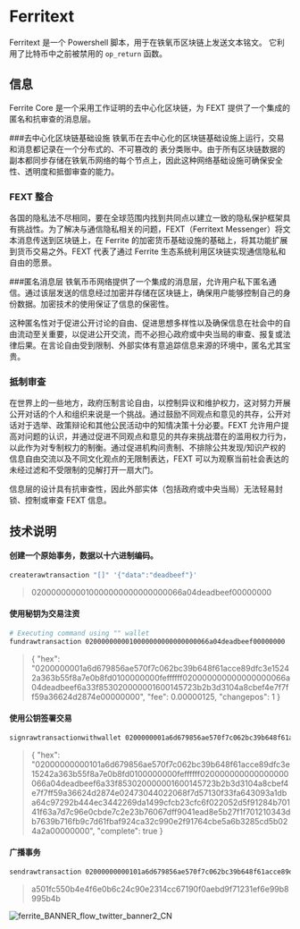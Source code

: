 # Ferritext
Ferritext 是一个 Powershell 脚本，用于在铁氧币区块链上发送文本铭文。 
它利用了比特币中之前被禁用的 `op_return` 函数。 

## 信息
Ferrite Core 是一个采用工作证明的去中心化区块链，为 FEXT 提供了一个集成的匿名和抗审查的消息层。

###去中心化区块链基础设施
铁氧币在去中心化的区块链基础设施上运行，交易和消息都记录在一个分布式的、不可篡改的
表分类账中。由于所有区块链数据的副本都同步存储在铁氧币网络的每个节点上，因此这种网络基础设施可确保安全性、透明度和抵御审查的能力。

### FEXT 整合
各国的隐私法不尽相同，要在全球范围内找到共同点以建立一致的隐私保护框架具有挑战性。为了解决与通信隐私相关的问题，FEXT（Ferritext Messenger）将文本消息传送到区块链上，在 Ferrite 的加密货币基础设施的基础上，将其功能扩展到货币交易之外。FEXT 代表了通过 Ferrite 生态系统利用区块链实现通信隐私和自由的愿景。

###匿名消息层
铁氧币币网络提供了一个集成的消息层，允许用户私下匿名通信。通过该层发送的信息经过加密并存储在区块链上，确保用户能够控制自己的身份数据。加密技术的使用保证了信息的保密性。

这种匿名性对于促进公开讨论的自由、促进思想多样性以及确保信息在社会中的自由流动至关重要，以促进公开交流，而不必担心政府或中央当局的审查、报复或法律后果。在言论自由受到限制、外部实体有意追踪信息来源的环境中，匿名尤其宝贵。

### 抵制审查
在世界上的一些地方，政府压制言论自由，以控制异议和维护权力，这对努力开展公开对话的个人和组织来说是一个挑战。通过鼓励不同观点和意见的共存，公开对话对于选举、政策辩论和其他公民活动中的知情决策十分必要。FEXT 允许用户提高对问题的认识，并通过促进不同观点和意见的共存来挑战潜在的滥用权力行为，以此作为对专制权力的制衡。通过促进机构问责制、不排除公共发现/知识产权的信息自由交流以及不同文化观点的无限制表达，FEXT 可以为观察当前社会表达的未经过滤和不受限制的见解打开一扇大门。

信息层的设计具有抗审查性，因此外部实体（包括政府或中央当局）无法轻易封锁、控制或审查 FEXT 信息。

## 技术说明
#### 创建一个原始事务，数据以十六进制编码。 
```bash
createrawtransaction "[]" '{"data":"deadbeef"}'
```
> 0200000000010000000000000000066a04deadbeef00000000  
#### 使用秘钥为交易注资
```bash
# Executing command using "" wallet
fundrawtransaction 0200000000010000000000000000066a04deadbeef00000000
```
> {
>  "hex": "0200000001a6d679856ae570f7c062bc39b648f61acce89dfc3e15242a363b55f8a7e0b8fd0100000000feffffff020000000000000000066a04deadbeef6a33f853020000001600145723b2b3d3104a8cbef4e7f7ff59a36624d2874e00000000",
>  "fee": 0.00000125,
>  "changepos": 1
>}  
#### 使用公钥签署交易
```bash
signrawtransactionwithwallet 0200000001a6d679856ae570f7c062bc39b648f61acce89dfc3e15242a363b55f8a7e0b8fd0100000000feffffff020000000000000000066a04deadbeef6a33f853020000001600145723b2b3d3104a8cbef4e7f7ff59a36624d2874e00000000
```
> {
>  "hex": "02000000000101a6d679856ae570f7c062bc39b648f61acce89dfc3e15242a363b55f8a7e0b8fd0100000000feffffff020000000000000000066a04deadbeef6a33f853020000001600145723b2b3d3104a8cbef4e7f7ff59a36624d2874e02473044022068f7d57130f33fa643093a1dba64c97292b444ec3442269da1499cfcb23cfc6f022052d5f91284b70141f63a7d7c96e0cbde7c2e23b76067dff9041ead8e5b27f1f701210343db7639b716fb9c7d61fbaf924ca32c990e2f91764cbe5a6b3285cd5b024a2a00000000",
>  "complete": true
>}  
#### 广播事务
```bash
sendrawtransaction 02000000000101a6d679856ae570f7c062bc39b648f61acce89dfc3e15242a363b55f8a7e0b8fd0100000000feffffff020000000000000000066a04deadbeef6a33f853020000001600145723b2b3d3104a8cbef4e7f7ff59a36624d2874e02473044022068f7d57130f33fa643093a1dba64c97292b444ec3442269da1499cfcb23cfc6f022052d5f91284b70141f63a7d7c96e0cbde7c2e23b76067dff9041ead8e5b27f1f701210343db7639b716fb9c7d61fbaf924ca32c990e2f91764cbe5a6b3285cd5b024a2a00000000
```
> a501fc550b4e4f6e0b6c24c90e2314cc67190f0aebd9f71231ef6e99b8995b4b

![ferrite_BANNER_flow_twitter_banner2_CN](https://github.com/koh-gt/ferritext/assets/101822992/899a6b99-27b0-4806-88cc-3495baba1c8a)
